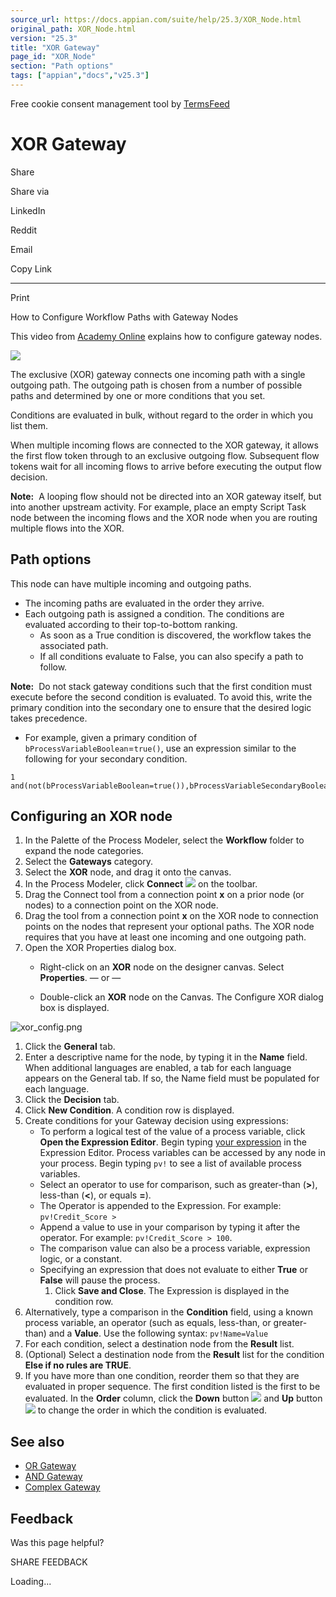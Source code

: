 ```yaml
---
source_url: https://docs.appian.com/suite/help/25.3/XOR_Node.html
original_path: XOR_Node.html
version: "25.3"
title: "XOR Gateway"
page_id: "XOR_Node"
section: "Path options"
tags: ["appian","docs","v25.3"]
---
```



Free cookie consent management tool by [TermsFeed](https://www.termsfeed.com/)

# XOR Gateway

Share

Share via

LinkedIn

Reddit

Email

Copy Link

* * *

Print

How to Configure Workflow Paths with Gateway Nodes

This video from [Academy Online](https://academy.appian.com/) explains how to configure gateway nodes.

![](images/Smart_Service_Icons/XOR_Gateway.png)

The exclusive (XOR) gateway connects one incoming path with a single outgoing path. The outgoing path is chosen from a number of possible paths and determined by one or more conditions that you set.

Conditions are evaluated in bulk, without regard to the order in which you list them.

When multiple incoming flows are connected to the XOR gateway, it allows the first flow token through to an exclusive outgoing flow. Subsequent flow tokens wait for all incoming flows to arrive before executing the output flow decision.

**Note:**  A looping flow should not be directed into an XOR gateway itself, but into another upstream activity. For example, place an empty Script Task node between the incoming flows and the XOR node when you are routing multiple flows into the XOR.

## Path options

This node can have multiple incoming and outgoing paths.

-   The incoming paths are evaluated in the order they arrive.
-   Each outgoing path is assigned a condition. The conditions are evaluated according to their top-to-bottom ranking.
    -   As soon as a True condition is discovered, the workflow takes the associated path.
    -   If all conditions evaluate to False, you can also specify a path to follow.

**Note:**  Do not stack gateway conditions such that the first condition must execute before the second condition is evaluated. To avoid this, write the primary condition into the secondary one to ensure that the desired logic takes precedence.

-   For example, given a primary condition of `bProcessVariableBoolean`\=`true()`, use an expression similar to the following for your secondary condition.

```
1
and(not(bProcessVariableBoolean=true()),bProcessVariableSecondaryBoolean=true())
```

## Configuring an XOR node

1.  In the Palette of the Process Modeler, select the **Workflow** folder to expand the node categories.
2.  Select the **Gateways** category.
3.  Select the **XOR** node, and drag it onto the canvas.
4.  In the Process Modeler, click **Connect** ![](images/Connect_pm_toolbar.gif ) on the toolbar.
5.  Drag the Connect tool from a connection point **x** on a prior node (or nodes) to a connection point on the XOR node.
6.  Drag the tool from a connection point **x** on the XOR node to connection points on the nodes that represent your optional paths. The XOR node requires that you have at least one incoming and one outgoing path.
7.  Open the XOR Properties dialog box.
    -   Right-click on an **XOR** node on the designer canvas. Select **Properties**. — or —

    -   Double-click an **XOR** node on the Canvas. The Configure XOR dialog box is displayed.

![xor_config.png](images/xor_config.png)

1.  Click the **General** tab.
2.  Enter a descriptive name for the node, by typing it in the **Name** field. When additional languages are enabled, a tab for each language appears on the General tab. If so, the Name field must be populated for each language.
3.  Click the **Decision** tab.
4.  Click **New Condition**. A condition row is displayed.
5.  Create conditions for your Gateway decision using expressions:
    -   To perform a logical test of the value of a process variable, click **Open the Expression Editor**. Begin typing [your expression](Expressions.html) in the Expression Editor. Process variables can be accessed by any node in your process. Begin typing `pv!` to see a list of available process variables.
    -   Select an operator to use for comparison, such as greater-than (**\>**), less-than (**<**), or equals **\=**).
    -   The Operator is appended to the Expression. For example: `pv!Credit_Score >`
    -   Append a value to use in your comparison by typing it after the operator. For example: `pv!Credit_Score > 100`.
    -   The comparison value can also be a process variable, expression logic, or a constant.
    -   Specifying an expression that does not evaluate to either **True** or **False** will pause the process.
        1.  Click **Save and Close**. The Expression is displayed in the condition row.
6.  Alternatively, type a comparison in the **Condition** field, using a known process variable, an operator (such as equals, less-than, or greater-than) and a **Value**. Use the following syntax: `pv!Name=Value`
7.  For each condition, select a destination node from the **Result** list.
8.  (Optional) Select a destination node from the **Result** list for the condition **Else if no rules are TRUE**.
9.  If you have more than one condition, reorder them so that they are evaluated in proper sequence. The first condition listed is the first to be evaluated. In the **Order** column, click the **Down** button ![](images/Down_reorder_condition_button.gif ) and **Up** button ![](images/Up_reorder_condition_button.gif ) to change the order in which the condition is evaluated.

## See also

-   [OR Gateway](OR_Gateway.html)
-   [AND Gateway](AND_Node.html)
-   [Complex Gateway](Complex_Gateway_Node.html)

## Feedback

Was this page helpful?

SHARE FEEDBACK

Loading...